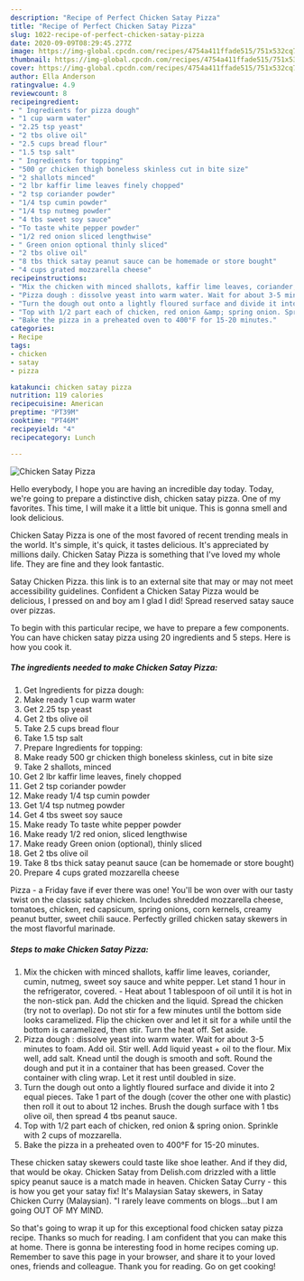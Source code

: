 ```yaml
---
description: "Recipe of Perfect Chicken Satay Pizza"
title: "Recipe of Perfect Chicken Satay Pizza"
slug: 1022-recipe-of-perfect-chicken-satay-pizza
date: 2020-09-09T08:29:45.277Z
image: https://img-global.cpcdn.com/recipes/4754a411ffade515/751x532cq70/chicken-satay-pizza-recipe-main-photo.jpg
thumbnail: https://img-global.cpcdn.com/recipes/4754a411ffade515/751x532cq70/chicken-satay-pizza-recipe-main-photo.jpg
cover: https://img-global.cpcdn.com/recipes/4754a411ffade515/751x532cq70/chicken-satay-pizza-recipe-main-photo.jpg
author: Ella Anderson
ratingvalue: 4.9
reviewcount: 8
recipeingredient:
- " Ingredients for pizza dough"
- "1 cup warm water"
- "2.25 tsp yeast"
- "2 tbs olive oil"
- "2.5 cups bread flour"
- "1.5 tsp salt"
- " Ingredients for topping"
- "500 gr chicken thigh boneless skinless cut in bite size"
- "2 shallots minced"
- "2 lbr kaffir lime leaves finely chopped"
- "2 tsp coriander powder"
- "1/4 tsp cumin powder"
- "1/4 tsp nutmeg powder"
- "4 tbs sweet soy sauce"
- "To taste white pepper powder"
- "1/2 red onion sliced lengthwise"
- " Green onion optional thinly sliced"
- "2 tbs olive oil"
- "8 tbs thick satay peanut sauce can be homemade or store bought"
- "4 cups grated mozzarella cheese"
recipeinstructions:
- "Mix the chicken with minced shallots, kaffir lime leaves, coriander, cumin, nutmeg, sweet soy sauce and white pepper. Let stand 1 hour in the refrigerator, covered. Heat about 1 tablespoon of oil until it is hot in the non-stick pan. Add the chicken and the liquid. Spread the chicken (try not to overlap). Do not stir for a few minutes until the bottom side looks caramelized. Flip the chicken over and let it sit for a while until the bottom is caramelized, then stir. Turn the heat off. Set aside."
- "Pizza dough : dissolve yeast into warm water. Wait for about 3-5 minutes to foam. Add oil. Stir well. Add liquid yeast + oil to the flour. Mix well, add salt. Knead until the dough is smooth and soft. Round the dough and put it in a container that has been greased. Cover the container with cling wrap. Let it rest until doubled in size."
- "Turn the dough out onto a lightly floured surface and divide it into 2 equal pieces. Take 1 part of the dough (cover the other one with plastic) then roll it out to about 12 inches. Brush the dough surface with 1 tbs olive oil, then spread 4 tbs peanut sauce."
- "Top with 1/2 part each of chicken, red onion &amp; spring onion. Sprinkle with 2 cups of mozzarella."
- "Bake the pizza in a preheated oven to 400°F for 15-20 minutes."
categories:
- Recipe
tags:
- chicken
- satay
- pizza

katakunci: chicken satay pizza 
nutrition: 119 calories
recipecuisine: American
preptime: "PT39M"
cooktime: "PT46M"
recipeyield: "4"
recipecategory: Lunch

---
```



![Chicken Satay Pizza](https://img-global.cpcdn.com/recipes/4754a411ffade515/751x532cq70/chicken-satay-pizza-recipe-main-photo.jpg)

Hello everybody, I hope you are having an incredible day today. Today, we're going to prepare a distinctive dish, chicken satay pizza. One of my favorites. This time, I will make it a little bit unique. This is gonna smell and look delicious.

Chicken Satay Pizza is one of the most favored of recent trending meals in the world. It's simple, it's quick, it tastes delicious. It's appreciated by millions daily. Chicken Satay Pizza is something that I've loved my whole life. They are fine and they look fantastic.

Satay Chicken Pizza. this link is to an external site that may or may not meet accessibility guidelines. Confident a Chicken Satay Pizza would be delicious, I pressed on and boy am I glad I did! Spread reserved satay sauce over pizzas.


To begin with this particular recipe, we have to prepare a few components. You can have chicken satay pizza using 20 ingredients and 5 steps. Here is how you cook it.

<!--inarticleads1-->

##### The ingredients needed to make Chicken Satay Pizza:

1. Get  Ingredients for pizza dough:
1. Make ready 1 cup warm water
1. Get 2.25 tsp yeast
1. Get 2 tbs olive oil
1. Take 2.5 cups bread flour
1. Take 1.5 tsp salt
1. Prepare  Ingredients for topping:
1. Make ready 500 gr chicken thigh boneless skinless, cut in bite size
1. Take 2 shallots, minced
1. Get 2 lbr kaffir lime leaves, finely chopped
1. Get 2 tsp coriander powder
1. Make ready 1/4 tsp cumin powder
1. Get 1/4 tsp nutmeg powder
1. Get 4 tbs sweet soy sauce
1. Make ready To taste white pepper powder
1. Make ready 1/2 red onion, sliced ​​lengthwise
1. Make ready  Green onion (optional), thinly sliced
1. Get 2 tbs olive oil
1. Take 8 tbs thick satay peanut sauce (can be homemade or store bought)
1. Prepare 4 cups grated mozzarella cheese


Pizza - a Friday fave if ever there was one! You&#39;ll be won over with our tasty twist on the classic satay chicken. Includes shredded mozzarella cheese, tomatoes, chicken, red capsicum, spring onions, corn kernels, creamy peanut butter, sweet chili sauce. Perfectly grilled chicken satay skewers in the most flavorful marinade. 

<!--inarticleads2-->

##### Steps to make Chicken Satay Pizza:

1. Mix the chicken with minced shallots, kaffir lime leaves, coriander, cumin, nutmeg, sweet soy sauce and white pepper. Let stand 1 hour in the refrigerator, covered. - Heat about 1 tablespoon of oil until it is hot in the non-stick pan. Add the chicken and the liquid. Spread the chicken (try not to overlap). Do not stir for a few minutes until the bottom side looks caramelized. Flip the chicken over and let it sit for a while until the bottom is caramelized, then stir. Turn the heat off. Set aside.
1. Pizza dough : dissolve yeast into warm water. Wait for about 3-5 minutes to foam. Add oil. Stir well. Add liquid yeast + oil to the flour. Mix well, add salt. Knead until the dough is smooth and soft. Round the dough and put it in a container that has been greased. Cover the container with cling wrap. Let it rest until doubled in size.
1. Turn the dough out onto a lightly floured surface and divide it into 2 equal pieces. Take 1 part of the dough (cover the other one with plastic) then roll it out to about 12 inches. Brush the dough surface with 1 tbs olive oil, then spread 4 tbs peanut sauce.
1. Top with 1/2 part each of chicken, red onion &amp; spring onion. Sprinkle with 2 cups of mozzarella.
1. Bake the pizza in a preheated oven to 400°F for 15-20 minutes.


These chicken satay skewers could taste like shoe leather. And if they did, that would be okay. Chicken Satay from Delish.com drizzled with a little spicy peanut sauce is a match made in heaven. Chicken Satay Curry - this is how you get your satay fix! It&#39;s Malaysian Satay skewers, in Satay Chicken Curry (Malaysian). &#34;I rarely leave comments on blogs…but I am going OUT OF MY MIND. 

So that's going to wrap it up for this exceptional food chicken satay pizza recipe. Thanks so much for reading. I am confident that you can make this at home. There is gonna be interesting food in home recipes coming up. Remember to save this page in your browser, and share it to your loved ones, friends and colleague. Thank you for reading. Go on get cooking!
